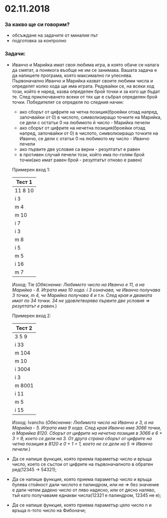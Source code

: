 # 02.11.2018

### За какво ще си говорим?
* обсъждане на задачите от миналия път
* подготовка за контролно

### Задачи:
* Иванчо и Марийка имат своя любима игра, в която обаче се налага да смятат, а понякога въобще не им се занимава. Вашата задача е да напишете програма, която максимално ги улеснява. Първоначално Иванчо и Марийка казват своите любими числа и определят колко хода ще има играта. Редувайки се, на всеки ход този, който е наред, казва определен брой точки и за кого ще бъдат те. След приключването всеки от тях ще е събрал определен брой точки. Победителят се определя по следния начин:
    - ако сборът от цифрите на четна позиция(броейки отзад напред, започвайки от 0) в числото, символизиращо точките на Марийка, се дели с остатък 0 на любимото й число - Марийка печели
    - ако сборът от цифрите на нечетна позиция(броейки отзад напред, започвайки от 0) в числото, символизиращо точките на Иванчо, се дели с отатък 0 на любимото му число - Иванчо печели
    - ако първите две условия са верни - резултатът е равен
    - в противен случай печели този, който има по-голям брой точки(ако имат равен брой - резултатът отново е равен)

    Примерен вход 1:

    | Тест 1  |
    |---------|
    | 11 8 10 |
    | i 3     |
    | m 4     |
    | m 10    |
    | i 7     |
    | i 3     |
    | m 8     |
    | i 5     |
    | m 5     |
    | i 16    |
    | m 7     |
    
    Изход: Tie
    (*Обяснение: Любимото число на Иванчо е 11, а на Марийка - 8. Играта има 10 хода. i 3 означава, че Иванчо получава 3 точки, m 4, че Марийка получава 4 и т.н. След края и двамата имат по 34 точки. 34 не удовлетворява първите две условия => резултатът е равен.*)
    
    Примерен вход 2:

    | Тест 2  |
    |---------|
    | 3 5 9   |
    | i 33    |
    | m 104   |
    | m 10    |
    | i 3004  |
    | i 3     |
    | m 8001  |
    | i 11    |
    | m 5     |
    | i 15    |
    
    Изход: Ivancho
    (*Обяснение: Любимото число на Иванчо е 3, а на Марийка - 5. Играта има 9 хода. След края Иванчо има 3066 точки, а Марийка 8120. Сборът от цифрите на нечетна позиция в 3066 е 6 + 3 = 9, което се дели на 3. От друга страна сборът от цифрите на четна позиция в 8120 е 0 + 1 = 1, което не се дели на 5 => Иванчо печели.*)

* Да се напише функция, която приема параметър число и връща число, което се състои от цифрите на първоначалното в обратен ред(12345 -> 54321);
* Да се напише функция, която приема параметър число и връща булева стойност дали числото е палиндром, или не => без значение е дали четем дадено число от ляво надясно, или от дясно наляво, тъй като получаваме еднакви числа(12321 е палиндром, 12345 не е);
* Да се напише функция, която приема параметър цяло число n и връща n-тото число на Фибоначи;
